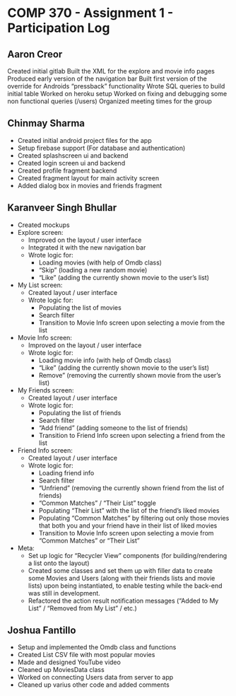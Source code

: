 # COMP 370 - Assignment 1 - Participation Log

## Aaron Creor

Created initial gitlab
Built the XML for the explore and movie info pages
Produced early version of the navigation bar
Built first version of the override for Androids “pressback” functionality
Wrote SQL queries to build initial table
Worked on heroku setup
Worked on fixing and debugging some non functional queries (/users)
Organized meeting times for the group

## Chinmay Sharma
 - Created initial android project files for the app
 - Setup firebase support (For database and authentication)
 - Created splashscreen ui and backend
 - Created login screen ui and backend
 - Created profile fragment backend
 - Created fragment layout for main activity screen
 - Added dialog box in movies and friends fragment



## Karanveer Singh Bhullar
- Created mockups
- Explore screen:
    - Improved on the layout / user interface
    - Integrated it with the new navigation bar
    - Wrote logic for:
        - Loading movies (with help of Omdb class)
        - “Skip” (loading a new random movie)
        - “Like” (adding the currently shown movie to the user’s list)
- My List screen:
    - Created layout / user interface
    - Wrote logic for:
        - Populating the list of movies
        - Search filter
        - Transition to Movie Info screen upon selecting a movie from the list
- Movie Info screen:
    - Improved on the layout / user interface
    - Wrote logic for:
        - Loading movie info (with help of Omdb class)
        - “Like” (adding the currently shown movie to the user’s list)
        - Remove” (removing the currently shown movie from the user’s list)
- My Friends screen:
    - Created layout / user interface
    - Wrote logic for:
        - Populating the list of friends
        - Search filter
        - “Add friend” (adding someone to the list of friends)
        - Transition to Friend Info screen upon selecting a friend from the list
- Friend Info screen:
    - Created layout / user interface
    - Wrote logic for:
        - Loading friend info
        - Search filter
        - “Unfriend” (removing the currently shown friend from the list of friends)
        - “Common Matches” /  “Their List” toggle
        - Populating “Their List” with the list of the friend’s liked movies
        - Populating “Common Matches” by filtering out only those movies that both you and your friend have in their list of liked movies
        - Transition to Movie Info screen upon selecting a movie from “Common Matches” or “Their List”
- Meta:
    - Set up logic for “Recycler View” components (for building/rendering a list onto the layout)
    - Created some classes and set them up with filler data to create some Movies and Users (along with their friends lists and movie lists) upon being instantiated, to enable testing while the back-end was still in development.
    - Refactored the action result notification messages (“Added to My List” / “Removed from My List” / etc.)



## Joshua Fantillo
 - Setup and implemented the Omdb class and functions
 - Created List CSV file with most popular movies
 - Made and designed YouTube video
 - Cleaned up MoviesData class
 - Worked on connecting Users data from server to app
 - Cleaned up varius other code and added comments